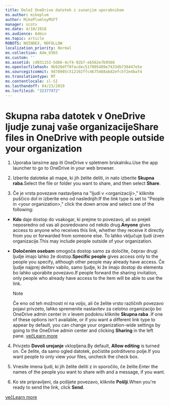 ```yaml
---
title: Delež OneDrive datotek z zunanjim uporabnikom
ms.author: mikeplum
author: MikePlumleyMSFT
manager: scotv
ms.date: 4/10/2018
ms.audience: Admin
ms.topic: article
ROBOTS: NOINDEX, NOFOLLOW
localization_priority: Normal
ms.collection: Adm_O365
ms.custom: ''
ms.assetid: cd031153-5db6-4cf4-92b7-eb562e7b9568
ms.openlocfilehash: 9b920dff8facdec51f005489e7433db738447e5e
ms.sourcegitcommit: 9d78905c512192ffc4675468abd2efc5f2e4baf4
ms.translationtype: MT
ms.contentlocale: sl-SI
ms.lasthandoff: 04/23/2019
ms.locfileid: "32377972"
---
```

# <a name="share-files-in-onedrive-with-people-outside-your-organization"></a><span data-ttu-id="5b99b-102">Skupna raba datotek v OneDrive ljudje zunaj vaše organizacije</span><span class="sxs-lookup"><span data-stu-id="5b99b-102">Share files in OneDrive with people outside your organization</span></span>

1. <span data-ttu-id="5b99b-103">Uporaba lansirne app iti OneDrive v spletnem brskalniku.</span><span class="sxs-lookup"><span data-stu-id="5b99b-103">Use the app launcher to go to OneDrive in your web browser.</span></span> 
    
2. <span data-ttu-id="5b99b-104">Izberite datoteke ali mape, ki jih želite deliti, in nato izberite **Skupna raba**.</span><span class="sxs-lookup"><span data-stu-id="5b99b-104">Select the file or folder you want to share, and then select **Share**.</span></span> 
    
3. <span data-ttu-id="5b99b-105">Če je vrsta povezave nastavljena na "ljudi v \<organizaciji\>," kliknite puščico dol in izberite eno od naslednjih:</span><span class="sxs-lookup"><span data-stu-id="5b99b-105">If the link type is set to "People in \<your organization\>," click the down arrow and select one of the following:</span></span> 
    
  - <span data-ttu-id="5b99b-106">**Kdo** daje dostop do vsakogar, ki prejme to povezavo, ali so prejeli neposredno od vas ali posredovano od nekdo drug.</span><span class="sxs-lookup"><span data-stu-id="5b99b-106">**Anyone** gives access to anyone who receives this link, whether they receive it directly from you or forwarded from someone else.</span></span> <span data-ttu-id="5b99b-107">To lahko vključuje ljudi izven organizacije.</span><span class="sxs-lookup"><span data-stu-id="5b99b-107">This may include people outside of your organization.</span></span> 
    
  - <span data-ttu-id="5b99b-108">**Določenim osebam** omogoča dostop samo za določite, čeprav drugi ljudje imajo lahko že dostop.</span><span class="sxs-lookup"><span data-stu-id="5b99b-108">**Specific people** gives access only to the people you specify, although other people may already have access.</span></span> <span data-ttu-id="5b99b-109">Če ljudje najprej delitev vabilo, samo ljudje, ki že imajo dostop do elementa bo lahko uporabite povezavo.</span><span class="sxs-lookup"><span data-stu-id="5b99b-109">If people forward the sharing invitation, only people who already have access to the item will be able to use the link.</span></span> 
    
    > [!NOTE]
    > <span data-ttu-id="5b99b-110">Če eno od teh možnosti ni na voljo, ali če želite vrsto različnih povezavo pojavi privzeto, lahko spremenite nastavitev za celotno organizacijo bo OneDrive admin center in v levem podoknu kliknite **Skupna raba** .</span><span class="sxs-lookup"><span data-stu-id="5b99b-110">If one of these options isn't available, or if you want a different link type to appear by default, you can change your organization-wide settings by going to the OneDrive admin center and clicking **Sharing** in the left pane.</span></span> [<span data-ttu-id="5b99b-111">več</span><span class="sxs-lookup"><span data-stu-id="5b99b-111">Learn more</span></span>](https://go.microsoft.com/fwlink/?linkid=871961)
  
4. <span data-ttu-id="5b99b-112">Privzeto **Dovoli urejanje** vklopljena.</span><span class="sxs-lookup"><span data-stu-id="5b99b-112">By default, **Allow editing** is turned on.</span></span> <span data-ttu-id="5b99b-113">Če želite, da samo ogled datotek, počistite potrditveno polje.</span><span class="sxs-lookup"><span data-stu-id="5b99b-113">If you want people to only view your files, uncheck the check box.</span></span> 
    
5. <span data-ttu-id="5b99b-114">Vnesite imena ljudi, ki jih želite deliti z in sporočilo, če želite.</span><span class="sxs-lookup"><span data-stu-id="5b99b-114">Enter the names of the people you want to share with and a message, if you want.</span></span>
    
6. <span data-ttu-id="5b99b-115">Ko ste pripravljeni, da pošljete povezavo, kliknite **Pošlji**.</span><span class="sxs-lookup"><span data-stu-id="5b99b-115">When you're ready to send the link, click **Send**.</span></span> 
    
[<span data-ttu-id="5b99b-116">več</span><span class="sxs-lookup"><span data-stu-id="5b99b-116">Learn more</span></span>](https://go.microsoft.com/fwlink/?linkid=871861)
  

